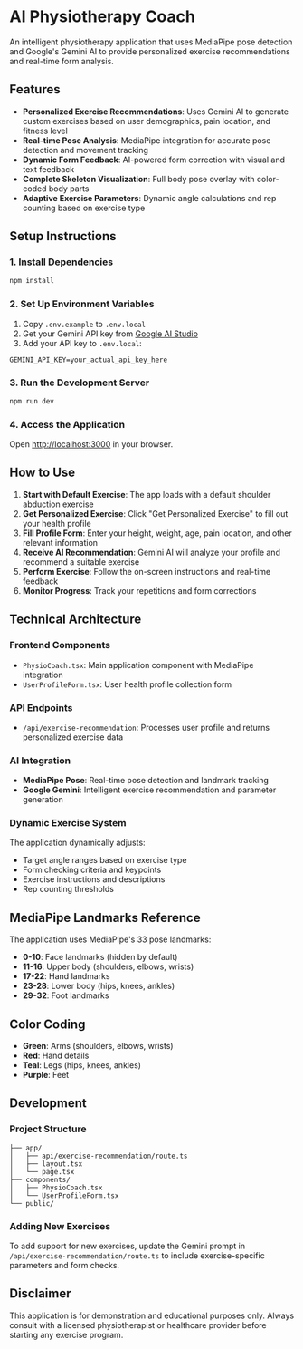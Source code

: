 # AI Physiotherapy Coach

An intelligent physiotherapy application that uses MediaPipe pose detection and Google's Gemini AI to provide personalized exercise recommendations and real-time form analysis.

## Features

- **Personalized Exercise Recommendations**: Uses Gemini AI to generate custom exercises based on user demographics, pain location, and fitness level
- **Real-time Pose Analysis**: MediaPipe integration for accurate pose detection and movement tracking
- **Dynamic Form Feedback**: AI-powered form correction with visual and text feedback
- **Complete Skeleton Visualization**: Full body pose overlay with color-coded body parts
- **Adaptive Exercise Parameters**: Dynamic angle calculations and rep counting based on exercise type

## Setup Instructions

### 1. Install Dependencies
```bash
npm install
```

### 2. Set Up Environment Variables
1. Copy `.env.example` to `.env.local`
2. Get your Gemini API key from [Google AI Studio](https://makersuite.google.com/app/apikey)
3. Add your API key to `.env.local`:
```
GEMINI_API_KEY=your_actual_api_key_here
```

### 3. Run the Development Server
```bash
npm run dev
```

### 4. Access the Application
Open [http://localhost:3000](http://localhost:3000) in your browser.

## How to Use

1. **Start with Default Exercise**: The app loads with a default shoulder abduction exercise
2. **Get Personalized Exercise**: Click "Get Personalized Exercise" to fill out your health profile
3. **Fill Profile Form**: Enter your height, weight, age, pain location, and other relevant information
4. **Receive AI Recommendation**: Gemini AI will analyze your profile and recommend a suitable exercise
5. **Perform Exercise**: Follow the on-screen instructions and real-time feedback
6. **Monitor Progress**: Track your repetitions and form corrections

## Technical Architecture

### Frontend Components
- `PhysioCoach.tsx`: Main application component with MediaPipe integration
- `UserProfileForm.tsx`: User health profile collection form

### API Endpoints
- `/api/exercise-recommendation`: Processes user profile and returns personalized exercise data

### AI Integration
- **MediaPipe Pose**: Real-time pose detection and landmark tracking
- **Google Gemini**: Intelligent exercise recommendation and parameter generation

### Dynamic Exercise System
The application dynamically adjusts:
- Target angle ranges based on exercise type
- Form checking criteria and keypoints
- Exercise instructions and descriptions
- Rep counting thresholds

## MediaPipe Landmarks Reference

The application uses MediaPipe's 33 pose landmarks:
- **0-10**: Face landmarks (hidden by default)
- **11-16**: Upper body (shoulders, elbows, wrists)
- **17-22**: Hand landmarks  
- **23-28**: Lower body (hips, knees, ankles)
- **29-32**: Foot landmarks

## Color Coding
- **Green**: Arms (shoulders, elbows, wrists)
- **Red**: Hand details
- **Teal**: Legs (hips, knees, ankles)  
- **Purple**: Feet

## Development

### Project Structure
```
├── app/
│   ├── api/exercise-recommendation/route.ts
│   ├── layout.tsx
│   └── page.tsx
├── components/
│   ├── PhysioCoach.tsx
│   └── UserProfileForm.tsx
└── public/
```

### Adding New Exercises
To add support for new exercises, update the Gemini prompt in `/api/exercise-recommendation/route.ts` to include exercise-specific parameters and form checks.

## Disclaimer
This application is for demonstration and educational purposes only. Always consult with a licensed physiotherapist or healthcare provider before starting any exercise program.

